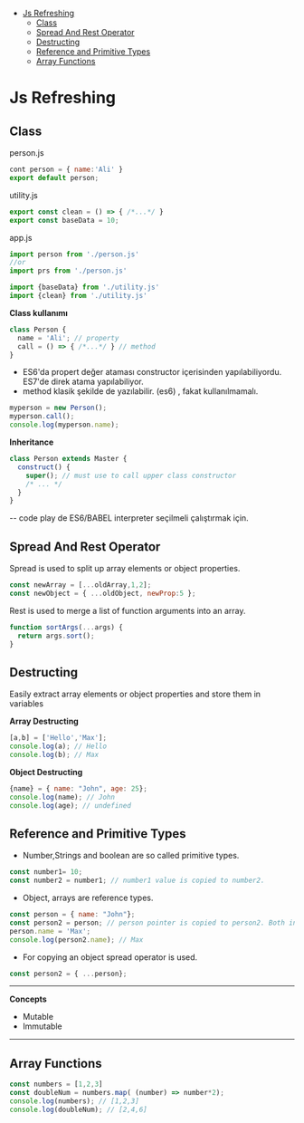 
- [Js Refreshing](#js-refreshing)
  - [Class](#class)
  - [Spread And Rest Operator](#spread-and-rest-operator)
  - [Destructing](#destructing)
  - [Reference and Primitive Types](#reference-and-primitive-types)
  - [Array Functions](#array-functions)

# Js Refreshing

## Class

person.js
```js
cont person = { name:'Ali' }
export default person;
```

utility.js
```js
export const clean = () => { /*...*/ }
export const baseData = 10;
```

app.js
```js
import person from './person.js'
//or
import prs from './person.js'

import {baseData} from './utility.js'
import {clean} from './utility.js'
```

**Class kullanımı**

```js
class Person {
  name = 'Ali'; // property
  call = () => { /*...*/ } // method
}
```

- ES6'da propert değer ataması constructor içerisinden yapılabiliyordu. ES7'de direk atama yapılabiliyor.
- method klasik şekilde de yazılabilir. (es6) , fakat kullanılmamalı.

```js
myperson = new Person();
myperson.call();
console.log(myperson.name);
```

**Inheritance**

```js
class Person extends Master {
  construct() {
    super(); // must use to call upper class constructor
    /* ... */
  }
}

```

-- code play de ES6/BABEL interpreter seçilmeli çalıştırmak için.

## Spread And Rest Operator

Spread is used to split up array elements or object properties.

```js
const newArray = [...oldArray,1,2];
const newObject = { ...oldObject, newProp:5 };
```

Rest is used to merge a list of function arguments into an array.

```js
function sortArgs(...args) {
  return args.sort();
}
```



## Destructing

Easily extract array elements or object properties and store them in variables

**Array Destructing**

```js
[a,b] = ['Hello','Max'];
console.log(a); // Hello
console.log(b); // Max
```

**Object Destructing**

```js
{name} = { name: "John", age: 25};
console.log(name); // John
console.log(age); // undefined

```

## Reference and Primitive Types

- Number,Strings and boolean are so called primitive types.

```js
const number1= 10;
const number2 = number1; // number1 value is copied to number2.

```

- Object, arrays are reference types.

```js
const person = { name: "John"};
const person2 = person; // person pointer is copied to person2. Both indicate same object.
person.name = 'Max';
console.log(person2.name); // Max

```

- For copying an object spread operator is used.

```js
const person2 = { ...person};

```

---
**Concepts**

- Mutable
- Immutable

---

## Array Functions

```js
const numbers = [1,2,3]
const doubleNum = numbers.map( (number) => number*2);
console.log(numbers); // [1,2,3]
console.log(doubleNum); // [2,4,6]

```




